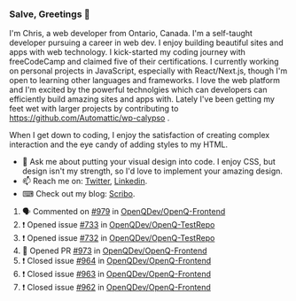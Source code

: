 ### Salve, Greetings 👋

I'm Chris, a web developer from Ontario, Canada. I'm a self-taught developer pursuing a career in web dev. I enjoy building beautiful sites and apps with web technology.
I kick-started my coding journey with freeCodeCamp and claimed five of their certifications.  I currently working on personal projects in JavaScript, especially with React/Next.js, though I'm open to learning other languages and frameworks. I love the web platform and I'm excited by the powerful technolgies which can developers can efficiently build amazing sites and apps with. Lately I've been getting my feet wet with larger projects by contributing to https://github.com/Automattic/wp-calypso .

When I get down to coding, I enjoy the satisfaction of creating complex interaction and the eye candy of adding styles to my HTML. 

- 💬 Ask me about putting your visual design into code. I enjoy CSS, but design isn't my strength, so I'd love to implement your amazing design.
- 📫 Reach me on: [Twitter](https://twitter.com/Christo28120856), [Linkedin](https://www.linkedin.com/in/christopher-stevers-07b9a5204/).
- ⌨ Check out my blog: [Scribo](https://christopherstevers.cf).
<!--
**Christopher-Stevers/Christopher-Stevers** is a ✨ _special_ ✨ repository because its `README.md` (this file) appears on your GitHub profile.

Here are some ideas to get you started:

- 🔭 I’m currently working on ...
- 🌱 I’m currently learning ...
- 👯 I’m looking to collaborate on ...
- 🤔 I’m looking for help with ...
- 😄 Pronouns: ...
- ⚡ Fun fact: ...
-->

<!--START_SECTION:activity-->
1. 🗣 Commented on [#979](https://github.com/OpenQDev/OpenQ-Frontend/issues/979) in [OpenQDev/OpenQ-Frontend](https://github.com/OpenQDev/OpenQ-Frontend)
2. ❗️ Opened issue [#733](https://github.com/OpenQDev/OpenQ-TestRepo/issues/733) in [OpenQDev/OpenQ-TestRepo](https://github.com/OpenQDev/OpenQ-TestRepo)
3. ❗️ Opened issue [#732](https://github.com/OpenQDev/OpenQ-TestRepo/issues/732) in [OpenQDev/OpenQ-TestRepo](https://github.com/OpenQDev/OpenQ-TestRepo)
4. 💪 Opened PR [#973](https://github.com/OpenQDev/OpenQ-Frontend/pull/973) in [OpenQDev/OpenQ-Frontend](https://github.com/OpenQDev/OpenQ-Frontend)
5. ❗️ Closed issue [#964](https://github.com/OpenQDev/OpenQ-Frontend/issues/964) in [OpenQDev/OpenQ-Frontend](https://github.com/OpenQDev/OpenQ-Frontend)
6. ❗️ Closed issue [#963](https://github.com/OpenQDev/OpenQ-Frontend/issues/963) in [OpenQDev/OpenQ-Frontend](https://github.com/OpenQDev/OpenQ-Frontend)
7. ❗️ Closed issue [#962](https://github.com/OpenQDev/OpenQ-Frontend/issues/962) in [OpenQDev/OpenQ-Frontend](https://github.com/OpenQDev/OpenQ-Frontend)
<!--END_SECTION:activity-->
